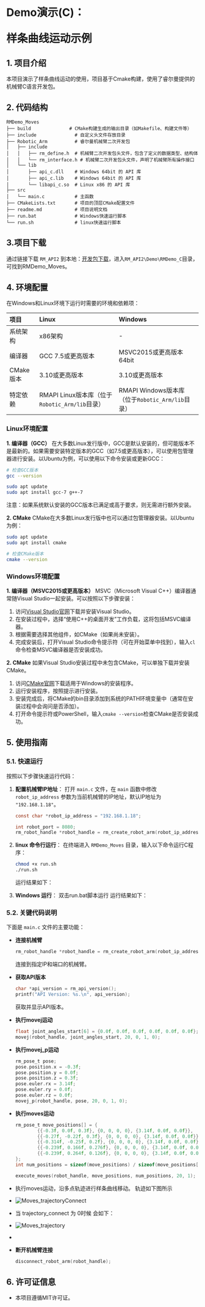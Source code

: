 # <p class="hidden">Demo演示(C)：</p>样条曲线运动示例

## **1. 项目介绍**
本项目演示了样条曲线运动的使用，项目基于Cmake构建，使用了睿尔曼提供的机械臂C语言开发包。


## **2. 代码结构**
```
RMDemo_Moves
├── build              # CMake构建生成的输出目录（如Makefile、构建文件等）
├── include              # 自定义头文件存放目录
├── Robotic_Arm          # 睿尔曼机械臂二次开发包
│   ├── include
│   │   ├── rm_define.h  # 机械臂二次开发包头文件，包含了定义的数据类型、结构体
│   │   └── rm_interface.h # 机械臂二次开发包头文件，声明了机械臂所有操作接口
│   └── lib
│       ├── api_c.dll    # Windows 64bit 的 API 库
│       ├── api_c.lib    # Windows 64bit 的 API 库
│       └── libapi_c.so  # Linux x86 的 API 库
├── src
│   └── main.c           # 主函数
├── CMakeLists.txt       # 项目的顶层CMake配置文件
├── readme.md            # 项目说明文档
├── run.bat              # Windows快速运行脚本
└── run.sh               # linux快速运行脚本

```

## **3.项目下载**

通过链接下载 `RM_API2` 到本地：[开发包下载](https://github.com/RealManRobot/RM_API2.git)，进入`RM_API2\Demo\RMDemo_C`目录，可找到RMDemo_Moves。

## **4. 环境配置**

在Windows和Linux环境下运行时需要的环境和依赖项：

| 项目      | Linux                                          | Windows                                          |
| :-------- | :--------------------------------------------- | :----------------------------------------------- |
| 系统架构  | x86架构                                        | -                                                |
| 编译器    | GCC 7.5或更高版本                              | MSVC2015或更高版本 64bit                         |
| CMake版本 | 3.10或更高版本                                 | 3.10或更高版本                                   |
| 特定依赖  | RMAPI Linux版本库（位于`Robotic_Arm/lib`目录） | RMAPI Windows版本库（位于`Robotic_Arm/lib`目录） |

### Linux环境配置

**1. 编译器（GCC）**
在大多数Linux发行版中，GCC是默认安装的，但可能版本不是最新的。如果需要安装特定版本的GCC（如7.5或更高版本），可以使用包管理器进行安装。以Ubuntu为例，可以使用以下命令安装或更新GCC：

```bash
# 检查GCC版本
gcc --version

sudo apt update
sudo apt install gcc-7 g++-7  
```

注意：如果系统默认安装的GCC版本已满足或高于要求，则无需进行额外安装。

**2. CMake**
CMake在大多数Linux发行版中也可以通过包管理器安装。以Ubuntu为例：

```bash
sudo apt update
sudo apt install cmake

# 检查CMake版本
cmake --version
```

### Windows环境配置

**1. 编译器（MSVC2015或更高版本）**
MSVC（Microsoft Visual C++）编译器通常随Visual Studio一起安装。可以按照以下步骤安装：

1. 访问[Visual Studio官网](https://visualstudio.microsoft.com/)下载并安装Visual Studio。
2. 在安装过程中，选择“使用C++的桌面开发”工作负载，这将包括MSVC编译器。
3. 根据需要选择其他组件，如CMake（如果尚未安装）。
4. 完成安装后，打开Visual Studio命令提示符（可在开始菜单中找到），输入`cl`命令检查MSVC编译器是否安装成功。

**2. CMake**
如果Visual Studio安装过程中未包含CMake，可以单独下载并安装CMake。

1. 访问[CMake官网](https://cmake.org/download/)下载适用于Windows的安装程序。
2. 运行安装程序，按照提示进行安装。
3. 安装完成后，将CMake的bin目录添加到系统的PATH环境变量中（通常在安装过程中会询问是否添加）。
4. 打开命令提示符或PowerShell，输入`cmake --version`检查CMake是否安装成功。

## **5. 使用指南**

### **5.1. 快速运行**

按照以下步骤快速运行代码：

1. **配置机械臂IP地址**：
   打开 `main.c` 文件，在 `main` 函数中修改 `robot_ip_address` 参数为当前机械臂的IP地址，默认IP地址为 `"192.168.1.18"`。

   ```C
   const char *robot_ip_address = "192.168.1.18";

   int robot_port = 8080;
   rm_robot_handle *robot_handle = rm_create_robot_arm(robot_ip_address, robot_port);
   ```

2. **linux 命令行运行**：
   在终端进入 `RMDemo_Moves` 目录，输入以下命令运行C程序： 

   ```bash
   chmod +x run.sh
   ./run.sh
   ```

   运行结果如下：

<!-- ![alt text](image.png) -->

3. **Windows 运行**： 双击run.bat脚本运行
   运行结果如下：

<!-- ![alt text](image.png) -->

### **5.2. 关键代码说明**

下面是 `main.c` 文件的主要功能：

- **连接机械臂**

    ```C
    rm_robot_handle *robot_handle = rm_create_robot_arm(robot_ip_address, robot_port);
    ```
  连接到指定IP和端口的机械臂。

- **获取API版本**

    ```C
    char *api_version = rm_api_version();
    printf("API Version: %s.\n", api_version);
    ```
  获取并显示API版本。


- **执行movej运动**

    ```C
    float joint_angles_start[6] = {0.0f, 0.0f, 0.0f, 0.0f, 0.0f, 0.0f};
    movej(robot_handle, joint_angles_start, 20, 0, 1, 0);
    ```

- **执行movej_p运动**

    ```C
    rm_pose_t pose;
    pose.position.x = -0.3f;
    pose.position.y = 0.0f;
    pose.position.z = 0.3f;
    pose.euler.rx = 3.14f;
    pose.euler.ry = 0.0f;
    pose.euler.rz = 0.0f;
    movej_p(robot_handle, pose, 20, 0, 1, 0);
    ```

- **执行moves运动**

    ```C
    rm_pose_t move_positions[] = {
            {{-0.3f, 0.0f, 0.3f}, {0, 0, 0, 0}, {3.14f, 0.0f, 0.0f}},
            {{-0.27f, -0.22f, 0.3f}, {0, 0, 0, 0}, {3.14f, 0.0f, 0.0f}},
            {{-0.314f, -0.25f, 0.2f}, {0, 0, 0, 0}, {3.14f, 0.0f, 0.0f}},
            {{-0.239f, 0.166f, 0.276f}, {0, 0, 0, 0}, {3.14f, 0.0f, 0.0f}},
            {{-0.239f, 0.264f, 0.126f}, {0, 0, 0, 0}, {3.14f, 0.0f, 0.0f}}
    };
    int num_positions = sizeof(move_positions) / sizeof(move_positions[0]);

    execute_moves(robot_handle, move_positions, num_positions, 20, 1);
  
    ```
  
- 执行moves运动，沿多点轨迹进行样条曲线移动。 轨迹如下图所示
- ![Moves_trajectoryConnect](Moves_trajectoryConnect.png)

- 当 trajectory_connect 为 0时候 会如下：
-   ![Moves_trajectory](Moves_trajectory.png)
- 
- **断开机械臂连接**

    ```C
    disconnect_robot_arm(robot_handle);
    ```

## **6. 许可证信息**

* 本项目遵循MIT许可证。

